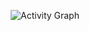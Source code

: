 <p align="center">
  <img src="https://github-readme-activity-graph.vercel.app/graph?username=Mykyta-G&bg_color=1a1b27&color=70a5fd&line=bb9af7&point=70a5fd&area=true&hide_border=true" alt="Activity Graph" />
</p>
